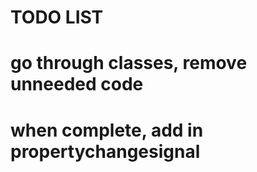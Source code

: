 
TODO LIST
=====================================

# go through classes, remove unneeded code
# when complete, add in propertychangesignal



